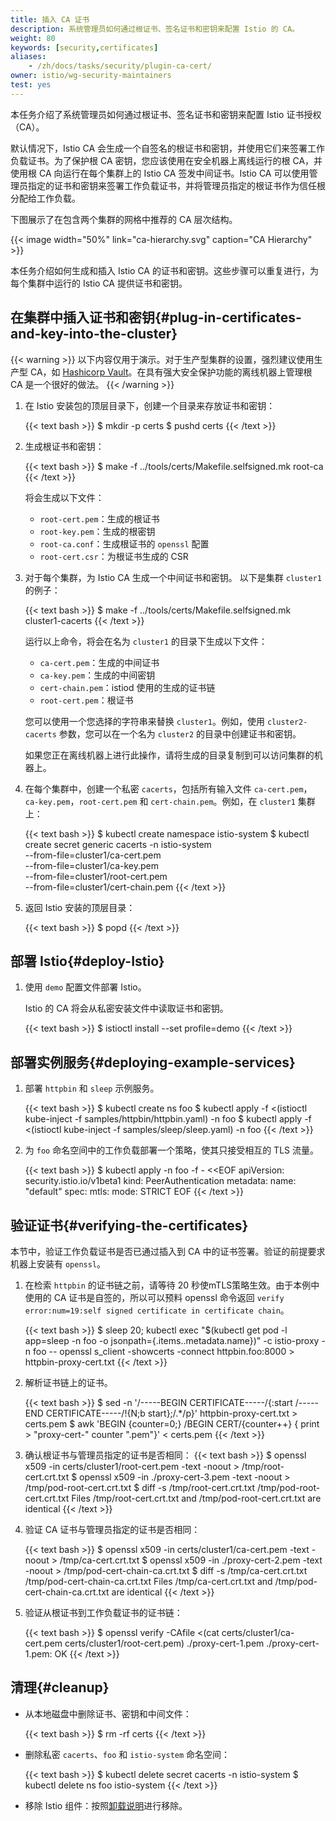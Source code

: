 ```yaml
---
title: 插入 CA 证书
description: 系统管理员如何通过根证书、签名证书和密钥来配置 Istio 的 CA。
weight: 80
keywords: [security,certificates]
aliases:
    - /zh/docs/tasks/security/plugin-ca-cert/
owner: istio/wg-security-maintainers
test: yes
---
```


本任务介绍了系统管理员如何通过根证书、签名证书和密钥来配置 Istio 证书授权（CA）。

默认情况下，Istio CA 会生成一个自签名的根证书和密钥，并使用它们来签署工作负载证书。为了保护根 CA 密钥，您应该使用在安全机器上离线运行的根 CA，并使用根 CA 向运行在每个集群上的 Istio CA 签发中间证书。Istio CA 可以使用管理员指定的证书和密钥来签署工作负载证书，并将管理员指定的根证书作为信任根分配给工作负载。

下图展示了在包含两个集群的网格中推荐的 CA 层次结构。

{{< image width="50%"
    link="ca-hierarchy.svg"
    caption="CA Hierarchy"
    >}}

本任务介绍如何生成和插入 Istio CA 的证书和密钥。这些步骤可以重复进行，为每个集群中运行的 Istio CA 提供证书和密钥。

## 在集群中插入证书和密钥{#plug-in-certificates-and-key-into-the-cluster}

{{< warning >}}
以下内容仅用于演示。对于生产型集群的设置，强烈建议使用生产型 CA，如 [Hashicorp Vault](https://www.hashicorp.com/products/vault)。在具有强大安全保护功能的离线机器上管理根 CA 是一个很好的做法。
{{< /warning >}}

1.  在 Istio 安装包的顶层目录下，创建一个目录来存放证书和密钥：

    {{< text bash >}}
    $ mkdir -p certs
    $ pushd certs
    {{< /text >}}

1.  生成根证书和密钥：

    {{< text bash >}}
    $ make -f ../tools/certs/Makefile.selfsigned.mk root-ca
    {{< /text >}}

    将会生成以下文件：

    * `root-cert.pem`：生成的根证书
    * `root-key.pem`：生成的根密钥
    * `root-ca.conf`：生成根证书的 `openssl` 配置
    * `root-cert.csr`：为根证书生成的 CSR

1.  对于每个集群，为 Istio CA 生成一个中间证书和密钥。
    以下是集群 `cluster1` 的例子：

    {{< text bash >}}
    $ make -f ../tools/certs/Makefile.selfsigned.mk cluster1-cacerts
    {{< /text >}}

    运行以上命令，将会在名为 `cluster1` 的目录下生成以下文件：

    * `ca-cert.pem`：生成的中间证书
    * `ca-key.pem`：生成的中间密钥
    * `cert-chain.pem`：istiod 使用的生成的证书链
    * `root-cert.pem`：根证书

    您可以使用一个您选择的字符串来替换 `cluster1`。例如，使用 `cluster2-cacerts` 参数，您可以在一个名为 `cluster2` 的目录中创建证书和密钥。

    如果您正在离线机器上进行此操作，请将生成的目录复制到可以访问集群的机器上。

1.  在每个集群中，创建一个私密 `cacerts`，包括所有输入文件 `ca-cert.pem`，`ca-key.pem`，`root-cert.pem` 和 `cert-chain.pem`。例如，在 `cluster1` 集群上：

    {{< text bash >}}
    $ kubectl create namespace istio-system
    $ kubectl create secret generic cacerts -n istio-system \
          --from-file=cluster1/ca-cert.pem \
          --from-file=cluster1/ca-key.pem \
          --from-file=cluster1/root-cert.pem \
          --from-file=cluster1/cert-chain.pem
    {{< /text >}}

1.  返回 Istio 安装的顶层目录：

    {{< text bash >}}
    $ popd
    {{< /text >}}

## 部署 Istio{#deploy-Istio}

1.  使用 `demo` 配置文件部署 Istio。

    Istio 的 CA 将会从私密安装文件中读取证书和密钥。

    {{< text bash >}}
    $ istioctl install --set profile=demo
    {{< /text >}}

## 部署实例服务{#deploying-example-services}

1. 部署 `httpbin` 和 `sleep` 示例服务。

    {{< text bash >}}
    $ kubectl create ns foo
    $ kubectl apply -f <(istioctl kube-inject -f samples/httpbin/httpbin.yaml) -n foo
    $ kubectl apply -f <(istioctl kube-inject -f samples/sleep/sleep.yaml) -n foo
    {{< /text >}}

1. 为 `foo` 命名空间中的工作负载部署一个策略，使其只接受相互的 TLS 流量。

    {{< text bash >}}
    $ kubectl apply -n foo -f - <<EOF
    apiVersion: security.istio.io/v1beta1
    kind: PeerAuthentication
    metadata:
      name: "default"
    spec:
      mtls:
        mode: STRICT
    EOF
    {{< /text >}}

## 验证证书{#verifying-the-certificates}

本节中，验证工作负载证书是否已通过插入到 CA 中的证书签署。验证的前提要求机器上安装有 `openssl`。

1.  在检索 `httpbin` 的证书链之前，请等待 20 秒使mTLS策略生效。由于本例中使用的 CA 证书是自签的，所以可以预料 openssl 命令返回 `verify error:num=19:self signed certificate in certificate chain`。

    {{< text bash >}}
    $ sleep 20; kubectl exec "$(kubectl get pod -l app=sleep -n foo -o jsonpath={.items..metadata.name})" -c istio-proxy -n foo -- openssl s_client -showcerts -connect httpbin.foo:8000 > httpbin-proxy-cert.txt
    {{< /text >}}

1.  解析证书链上的证书。

    {{< text bash >}}
    $ sed -n '/-----BEGIN CERTIFICATE-----/{:start /-----END CERTIFICATE-----/!{N;b start};/.*/p}' httpbin-proxy-cert.txt > certs.pem
    $ awk 'BEGIN {counter=0;} /BEGIN CERT/{counter++} { print > "proxy-cert-" counter ".pem"}' < certs.pem
    {{< /text >}}

1.  确认根证书与管理员指定的证书是否相同：
    {{< text bash >}}
    $ openssl x509 -in certs/cluster1/root-cert.pem -text -noout > /tmp/root-cert.crt.txt
    $ openssl x509 -in ./proxy-cert-3.pem -text -noout > /tmp/pod-root-cert.crt.txt
    $ diff -s /tmp/root-cert.crt.txt /tmp/pod-root-cert.crt.txt
    Files /tmp/root-cert.crt.txt and /tmp/pod-root-cert.crt.txt are identical
    {{< /text >}}

1.  验证 CA 证书与管理员指定的证书是否相同：

    {{< text bash >}}
    $ openssl x509 -in certs/cluster1/ca-cert.pem -text -noout > /tmp/ca-cert.crt.txt
    $ openssl x509 -in ./proxy-cert-2.pem -text -noout > /tmp/pod-cert-chain-ca.crt.txt
    $ diff -s /tmp/ca-cert.crt.txt /tmp/pod-cert-chain-ca.crt.txt
    Files /tmp/ca-cert.crt.txt and /tmp/pod-cert-chain-ca.crt.txt are identical
    {{< /text >}}

1.  验证从根证书到工作负载证书的证书链：

    {{< text bash >}}
    $ openssl verify -CAfile <(cat certs/cluster1/ca-cert.pem certs/cluster1/root-cert.pem) ./proxy-cert-1.pem
    ./proxy-cert-1.pem: OK
    {{< /text >}}

## 清理{#cleanup}

*   从本地磁盘中删除证书、密钥和中间文件：

    {{< text bash >}}
    $ rm -rf certs
    {{< /text >}}

*   删除私密 `cacerts`、`foo` 和 `istio-system` 命名空间：

    {{< text bash >}}
    $ kubectl delete secret cacerts -n istio-system
    $ kubectl delete ns foo istio-system
    {{< /text >}}

*   移除 Istio 组件：按照[卸载说明](/zh/docs/setup/getting-started/#uninstall)进行移除。
